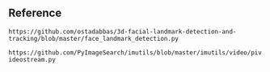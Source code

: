 
## Reference

```https://github.com/ostadabbas/3d-facial-landmark-detection-and-tracking/blob/master/face_landmark_detection.py```

```https://github.com/PyImageSearch/imutils/blob/master/imutils/video/pivideostream.py```